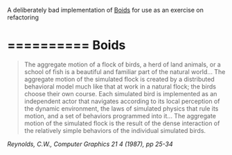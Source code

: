 A deliberately bad implementation of [Boids](http://dl.acm.org/citation.cfm?doid=37401.37406)
for use as an exercise on refactoring

==========
Boids
==========

> The aggregate motion of a flock of birds, a herd of land animals, or a school of fish is a beautiful and familiar part of the natural world... The aggregate motion of the simulated flock is created by a distributed behavioral model much like that at work in a natural flock; the birds choose their own course. Each simulated bird is implemented as an independent actor that navigates according to its local perception of the dynamic environment, the laws of simulated physics that rule its motion, and a set of behaviors programmed into it... The aggregate motion of the simulated flock is the result of the dense interaction of the relatively simple behaviors of the individual simulated birds.

*Reynolds, C.W., Computer Graphics 21 4 (1987), pp 25-34*